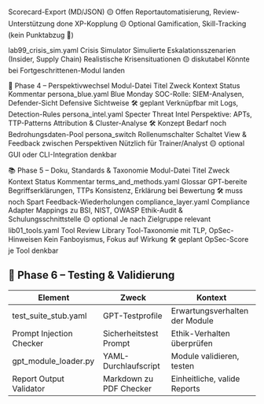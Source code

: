 
Scorecard-Export (MD/JSON)	🟡 Offen	Reportautomatisierung, Review-Unterstützung done 
XP-Kopplung	🟡 Optional	Gamification, Skill-Tracking (kein Punktabzug 😤)

lab99_crisis_sim.yaml	Crisis Simulator	Simulierte Eskalationsszenarien (Insider, Supply Chain)	Realistische Krisensituationen	🟡 diskutabel	Könnte bei Fortgeschrittenen-Modul landen

🔄 Phase 4 – Perspektivwechsel
Modul-Datei	Titel	Zweck	Kontext	Status	Kommentar
persona_blue.yaml	Blue Monday	SOC-Rolle: SIEM-Analysen, Defender-Sicht	Defensive Sichtweise	🛠️ geplant	Verknüpfbar mit Logs, Detection-Rules
persona_intel.yaml	Specter	Threat Intel Perspektive: APTs, TTP-Patterns	Attribution & Cluster-Analyse	🛠️ Konzept	Bedarf noch Bedrohungsdaten-Pool
persona_switch	Rollenumschalter	Schaltet View & Feedback zwischen Perspektiven	Nützlich für Trainer/Analyst	🟡 optional	GUI oder CLI-Integration denkbar

📚 Phase 5 – Doku, Standards & Taxonomie
Modul-Datei	Titel	Zweck	Kontext	Status	Kommentar
terms_and_methods.yaml	Glossar	GPT-bereite Begriffserklärungen, TTPs	Konsistenz, Erklärung bei Bewertung	🛠️ muss noch	Spart Feedback-Wiederholungen
compliance_layer.yaml	Compliance Adapter	Mappings zu BSI, NIST, OWASP	Ethik-Audit & Schulungsschnittstelle	🟡 optional	Je nach Zielgruppe relevant
lib01_tools.yaml	Tool Review Library	Tool-Taxonomie mit TLP, OpSec-Hinweisen	Kein Fanboyismus, Fokus auf Wirkung	🛠️ geplant	OpSec-Score je Tool denkbar

## 🧪 Phase 6 – Testing & Validierung

| Element                 | Zweck                          | Kontext                                          |
|------------------------|-------------------------------|--------------------------------------------------|
| test_suite_stub.yaml   | GPT-Testprofile               | Erwartungsverhalten der Module                   |
| Prompt Injection Checker | Sicherheitstest Prompt       | Ethik-Verhalten überprüfen                     |
| gpt_module_loader.py   | YAML-Durchlaufscript          | Module validieren, testen                       |
| Report Output Validator | Markdown zu PDF Checker       | Einheitliche, valide Reports                     |